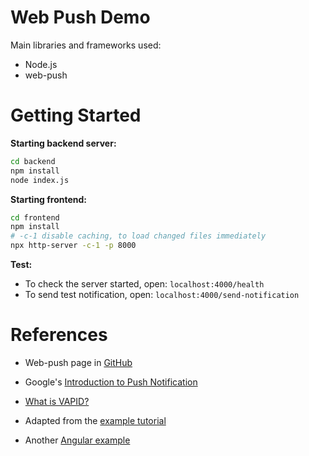 # Web Push Demo

Main libraries and frameworks used:
- Node.js
- web-push

# Getting Started

**Starting backend server:**

```sh
cd backend
npm install
node index.js
```

**Starting frontend:**

```sh
cd frontend
npm install
# -c-1 disable caching, to load changed files immediately
npx http-server -c-1 -p 8000
```

**Test:**
- To check the server started, open: `localhost:4000/health`
- To send test notification, open: `localhost:4000/send-notification`

# References

- Web-push page in [GitHub](https://github.com/web-push-libs/web-push)
- Google's [Introduction to Push Notification](https://developers.google.com/web/ilt/pwa/introduction-to-push-notifications)

- [What is VAPID?](https://labs.bawi.io/web-push-notifications-through-vapid-method-7d4d6927a006)
- Adapted from the [example tutorial](https://medium.com/izettle-engineering/beginners-guide-to-web-push-notifications-using-service-workers-cb3474a17679)
- Another [Angular example](https://malcoded.com/posts/angular-push-notifications/)
